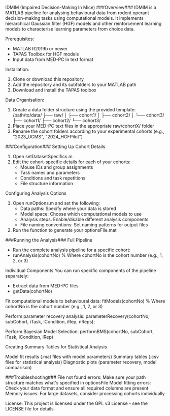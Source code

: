 IDMIM (Impaired Decision-Making In Mice)
###Overview###
IDMIM is a MATLAB pipeline for analysing behavioural data from rodent operant decision-making tasks using computational models. 
It implements hierarchical Gaussian filter (HGF) models and other reinforcement learning models to characterise learning 
parameters from choice data.

Prerequisites:
- MATLAB R2019b or newer
- TAPAS Toolbox for HGF models
- Input data from MED-PC in text format

Installation:
1) Clone or download this repository
2) Add the repository and its subfolders to your MATLAB path
3) Download and install the TAPAS toolbox

Data Organisation:
1) Create a data folder structure using the provided template:
/path/to/data/
├── raw/
│   ├── cohort1/
│   ├── cohort2/
│   └── cohort3/
├── cohort1/
├── cohort2/
└── cohort3/
2) Place your MED-PC text files in the appropriate raw/cohortX/ folder
3) Rename the cohort folders according to your experimental cohorts (e.g., "2023_UCMS", "2024_HGFPilot")


###Configuration###
Setting Up Cohort Details
1) Open setDatasetSpecifics.m
2) Edit the cohort-specific details for each of your cohorts:
    - Mouse IDs and group assignments
    - Task names and parameters
    - Conditions and task repetitions
    - File structure information

Configuring Analysis Options
1) Open runOptions.m and set the following:
    - Data paths: Specify where your data is stored
    - Model space: Choose which computational models to use
    - Analysis steps: Enable/disable different analysis components
    - File naming conventions: Set naming patterns for output files
2) Run the function to generate your optionsFile.mat


###Running the Analysis###
Full Pipeline
- Run the complete analysis pipeline for a specific cohort:
- runAnalysis(cohortNo)  % Where cohortNo is the cohort number (e.g., 1, 2, or 3)

Individual Components
You can run specific components of the pipeline separately:
- Extract data from MED-PC files
- getData(cohortNo)

Fit computational models to behavioural data:
fitModels(cohortNo)  % Where cohortNo is the cohort number (e.g., 1, 2, or 3)

Perform parameter recovery analysis:
parameterRecovery(cohortNo, subCohort, iTask, iCondition, iRep, nReps);

Perform Bayesian Model Selection:
performBMS(cohortNo, subCohort, iTask, iCondition, iRep)

Creating Summary Tables for Statistical Analysis


Model fit results (.mat files with model parameters)
Summary tables (.csv files for statistical analysis)
Diagnostic plots (parameter recovery, model comparison)


###Troubleshooting###
File not found errors: Make sure your path structure matches what's specified in optionsFile
Model fitting errors: Check your data format and ensure all required columns are present
Memory issues: For large datasets, consider processing cohorts individually

License:
This project is licensed under the GPL v3 License - see the LICENSE file for details